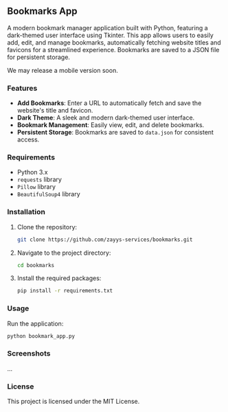 ## Bookmarks App

A modern bookmark manager application built with Python, featuring a dark-themed user interface using Tkinter. This app allows users to easily add, edit, and manage bookmarks, automatically fetching website titles and favicons for a streamlined experience. Bookmarks are saved to a JSON file for persistent storage.

We may release a mobile version soon.

### Features

- **Add Bookmarks**: Enter a URL to automatically fetch and save the website's title and favicon.
- **Dark Theme**: A sleek and modern dark-themed user interface.
- **Bookmark Management**: Easily view, edit, and delete bookmarks.
- **Persistent Storage**: Bookmarks are saved to `data.json` for consistent access.

### Requirements

- Python 3.x
- `requests` library
- `Pillow` library
- `BeautifulSoup4` library

### Installation

1. Clone the repository:
   ```bash
   git clone https://github.com/zayys-services/bookmarks.git
   ```
2. Navigate to the project directory:
   ```bash
   cd bookmarks
   ```
3. Install the required packages:
   ```bash
   pip install -r requirements.txt
   ```

### Usage

Run the application:
```bash
python bookmark_app.py
```

### Screenshots

...

### License

This project is licensed under the MIT License.
